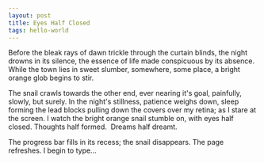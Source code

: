 ```yaml
--- 
layout: post
title: Eyes Half Closed
tags: hello-world
---
```


Before the bleak rays of dawn trickle through the curtain blinds, the night drowns in its
silence, the essence of life made conspicuous by its absence. While the town lies in sweet
slumber, somewhere, some place, a bright orange glob begins to stir.

The snail crawls towards the other end, ever nearing it's goal, painfully, slowly, but surely.
In the night's stillness, patience weighs down, sleep forming the lead blocks pulling down the
covers over my retina; as I stare at the screen. I watch the bright orange snail stumble on,
with eyes half closed. Thoughts half formed.  Dreams half dreamt.

The progress bar fills in its recess; the snail disappears. The page refreshes.
I begin to type...

